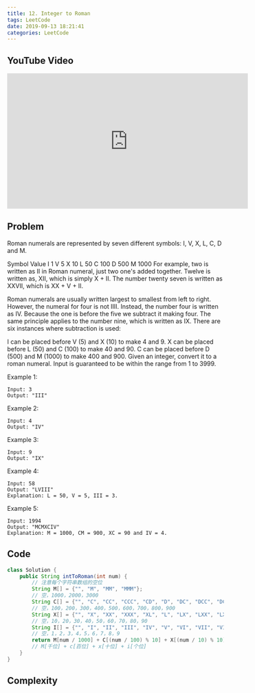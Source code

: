 ```yaml
---
title: 12. Integer to Roman
tags: LeetCode
date: 2019-09-13 18:21:41
categories: LeetCode
---
```

## YouTube Video
<iframe width="560" height="315" src="https://www.youtube.com/embed/ODcQYUOB5fA" frameborder="0" allow="accelerometer; autoplay; encrypted-media; gyroscope; picture-in-picture" allowfullscreen></iframe>

## Problem
Roman numerals are represented by seven different symbols: I, V, X, L, C, D and M.

Symbol       Value
I             1
V             5
X             10
L             50
C             100
D             500
M             1000
For example, two is written as II in Roman numeral, just two one's added together. Twelve is written as, XII, which is simply X + II. The number twenty seven is written as XXVII, which is XX + V + II.

Roman numerals are usually written largest to smallest from left to right. However, the numeral for four is not IIII. Instead, the number four is written as IV. Because the one is before the five we subtract it making four. The same principle applies to the number nine, which is written as IX. There are six instances where subtraction is used:

I can be placed before V (5) and X (10) to make 4 and 9. 
X can be placed before L (50) and C (100) to make 40 and 90. 
C can be placed before D (500) and M (1000) to make 400 and 900.
Given an integer, convert it to a roman numeral. Input is guaranteed to be within the range from 1 to 3999.

Example 1:
```
Input: 3
Output: "III"
```
Example 2:
```
Input: 4
Output: "IV"
```
Example 3:
```
Input: 9
Output: "IX"
```
Example 4:
```
Input: 58
Output: "LVIII"
Explanation: L = 50, V = 5, III = 3.
```
Example 5:
```
Input: 1994
Output: "MCMXCIV"
Explanation: M = 1000, CM = 900, XC = 90 and IV = 4.
```


## Code
```java
class Solution {
    public String intToRoman(int num) {
        // 注意每个字符串数组的空位
        String M[] = {"", "M", "MM", "MMM"};
        // 空，1000，2000，3000
        String C[] = {"", "C", "CC", "CCC", "CD", "D", "DC", "DCC", "DCCC", "CM"};
        // 空，100，200，300，400，500，600，700，800，900
        String X[] = {"", "X", "XX", "XXX", "XL", "L", "LX", "LXX", "LXXX", "XC"};
        // 空，10，20，30，40，50，60，70，80，90
        String I[] = {"", "I", "II", "III", "IV", "V", "VI", "VII", "VIII", "IX"};
        // 空，1，2，3，4，5，6，7，8，9
        return M[num / 1000] + C[(num / 100) % 10] + X[(num / 10) % 10] + I[num % 10];
        // M[千位] + c[百位] + x[十位] + i[个位]
    }
}
```

## Complexity
